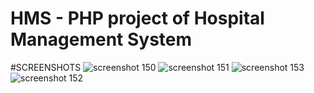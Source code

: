 # HMS - PHP project of Hospital Management System
#SCREENSHOTS
![screenshot 150](https://user-images.githubusercontent.com/21140766/42493033-fc903a08-843a-11e8-9bc7-aff0f821fb54.png)
![screenshot 151](https://user-images.githubusercontent.com/21140766/42492935-ad14cb38-843a-11e8-96bf-5b9c8235c216.png)
![screenshot 153](https://user-images.githubusercontent.com/21140766/42492933-ac233cdc-843a-11e8-8d3f-07de0790629c.png)
![screenshot 152](https://user-images.githubusercontent.com/21140766/42492934-accbf2be-843a-11e8-8e1f-8e81f528c3b7.png)



